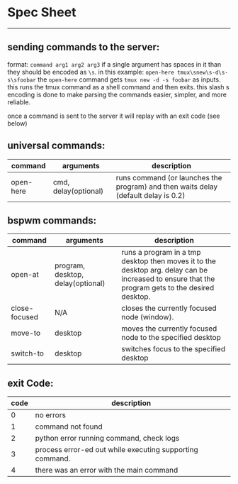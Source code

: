 # Spec Sheet

----

## sending commands to the server:
format: `command arg1 arg2 arg3`
if a single argument has spaces in it than they should be encoded as `\s`.
in this example: `open-here tmux\snew\s-d\s-s\sfoobar` the `open-here` command gets `tmux new -d -s foobar` as inputs. this runs the tmux command as a shell command and then exits. this slash s encoding is done to make parsing the commands easier, simpler, and more reliable.

once a command is sent to the server it will replay with an exit code (see below)

## universal commands:
|command | arguments | description |
|--------|-----------|-------------|
|open-here | cmd, delay(optional) | runs command (or launches the program) and then waits delay (default delay is 0.2)

## bspwm commands:
|command | arguments | description |
|--------|-----------|-------------|
|open-at | program, desktop, delay(optional) | runs a program in a tmp desktop then moves it to the desktop arg. delay can be increased to ensure that the program gets to the desired desktop.  
|close-focused | N/A | closes the currently focused node (window).
|move-to | desktop | moves the currently focused node to the specified desktop
|switch-to | desktop | switches focus to the specified desktop

## exit Code:
|code | description |
|-----|-------------|
|0    |  no errors
|1    |  command not found
|2    |  python error running command, check logs
|3    |  process error-ed out while executing supporting command.
|4    |  there was an error with the main command
